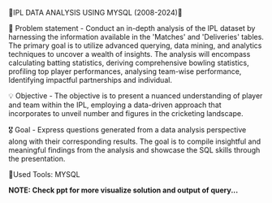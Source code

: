 🏏IPL DATA ANALYSIS USING MYSQL (2008-2024)🏏

🔎 Problem statement -
Conduct an in-depth analysis of the IPL dataset by harnessing the information available in the 'Matches' and 'Deliveries' tables. The primary goal is to utilize advanced querying, data mining, and analytics techniques to uncover a wealth of insights. The analysis will encompass calculating batting statistics, deriving comprehensive bowling statistics, profiling top player performances, analysing team-wise performance, Identifying impactful partnerships and individual.
 
💡 Objective -
The objective is to present a nuanced understanding of player and team within the IPL, employing a data-driven approach that incorporates to unveil number and figures in the cricketing landscape.
 
🎖 Goal -
Express questions generated from a data analysis perspective along with their corresponding results. The goal is to compile insightful and meaningful findings from the analysis and showcase the SQL skills through the presentation.

🔦Used Tools:
MYSQL

**NOTE: Check ppt for more visualize solution and output of query...**
